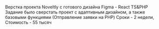 Верстка проекта Noveltly с готового дизайна Figma - React TS&PHP
Задание было сверстать проект с адаптивным дизайном, а также базовыми функциями (Отправление заявки на PHP)
Сроки - 2 недели, Стоимость - 55 тысяч
